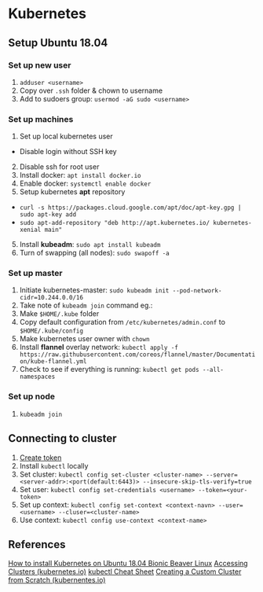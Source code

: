 # Kubernetes

## Setup Ubuntu 18.04
### Set up new user
1. `adduser <username>`
2. Copy over `.ssh` folder & chown to username
3. Add to sudoers group: `usermod -aG sudo <username>`

### Set up machines
1. Set up local kubernetes user
  * Disable login without SSH key
2. Disable ssh for root user
2. Install docker: `apt install docker.io`
3. Enable docker: `systemctl enable docker`
4. Setup kubernetes **apt** repository
  * `curl -s https://packages.cloud.google.com/apt/doc/apt-key.gpg | sudo apt-key add`
  * `sudo apt-add-repository "deb http://apt.kubernetes.io/ kubernetes-xenial main"`
5. Install **kubeadm**: `sudo apt install kubeadm`
6. Turn of swapping (all nodes): `sudo swapoff -a`

### Set up master
1. Initiate kubernetes-master: `sudo kubeadm init --pod-network-cidr=10.244.0.0/16`
2. Take note of `kubeadm join` command eg.:
3. Make `$HOME/.kube` folder
4. Copy default configuration from `/etc/kubernetes/admin.conf` to `$HOME/.kube/config`
5. Make kubernetes user owner with `chown`
6. Install **flannel** overlay network: `kubectl apply -f https://raw.githubusercontent.com/coreos/flannel/master/Documentation/kube-flannel.yml`
7. Check to see if everything is running: `kubectl get pods --all-namespaces`

### Set up node
1. `kubeadm join`

## Connecting to cluster
1. [Create token](https://github.com/kubernetes/dashboard/wiki/Creating-sample-user)
2. Install `kubectl` locally
3. Set cluster: `kubectl config set-cluster <cluster-name> --server=<server-addr>:<port(default:6443)> --insecure-skip-tls-verify=true`
4. Set user: `kubectl config set-credentials <username> --token=<your-token>`
5. Set up context: `kubectl config set-context <context-navn> --user=<username> --cluser=<cluster-name>`
6. Use context: `kubectl config use-context <context-name>`

## References
[How to install Kubernetes on Ubuntu 18.04 Bionic Beaver Linux](https://linuxconfig.org/how-to-install-kubernetes-on-ubuntu-18-04-bionic-beaver-linux)
[Accessing Clusters (kubernetes.io)](https://kubernetes.io/docs/tasks/access-application-cluster/access-cluster/)
[kubectl Cheat Sheet](https://kubernetes.io/docs/reference/kubectl/cheatsheet/)
[Creating a Custom Cluster from Scratch (kubernentes.io)](https://kubernetes.io/docs/setup/scratch/#try-examples)
